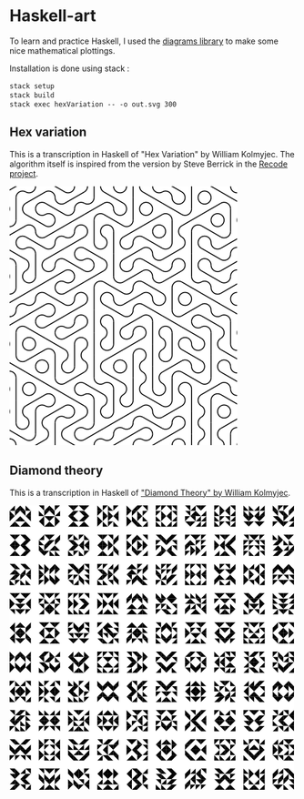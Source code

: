 # Haskell-art

To learn and practice Haskell, I used the [diagrams
library](http://projects.haskell.org/diagrams/) to make some nice mathematical
plottings. 

Installation is done using stack :

    stack setup
    stack build
    stack exec hexVariation -- -o out.svg 300

## Hex variation

This is a transcription in Haskell of "Hex Variation" by William Kolmyjec. 
The algorithm itself is inspired from the version by Steve Berrick in the
[Recode project](http://recodeproject.com/artwork/v3n4hex-variation).

![Hex variation](hexVariation_small.png)

## Diamond theory

This is a transcription in Haskell of ["Diamond Theory" by William Kolmyjec](http://recodeproject.com/artwork/v2n1diamond-theory).

![Diamond theory](diamondTheory_small.png)
